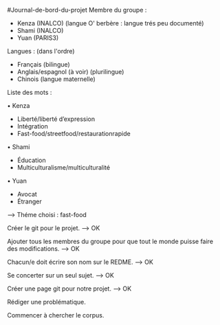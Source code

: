 #Journal-de-bord-du-projet
Membre du groupe :
-	Kenza (INALCO) (langue O' berbère : langue trés peu documenté)
-	Shami (INALCO)
-	Yuan (PARIS3)

Langues : (dans l'ordre)
-	Français (bilingue)
-	Anglais/espagnol (à voir) (plurilingue)
-	Chinois (langue maternelle)

Liste des mots : 

•	Kenza
-	Liberté/liberté d’expression
-	Intégration
-	Fast-food/streetfood/restaurationrapide

•	Shami
-	 Éducation
-	Multiculturalisme/multiculturalité

•	Yuan
-	 Avocat
-	Étranger

--> Théme choisi : fast-food


Créer le git pour le projet. --> OK

Ajouter tous les membres du groupe pour que tout le monde puisse faire des modifications. --> OK

Chacun/e doit écrire son nom sur le REDME. --> OK

Se concerter sur un seul sujet. --> OK

Créer une page git pour notre projet. --> OK

Rédiger une problématique.

Commencer à chercher le corpus.
